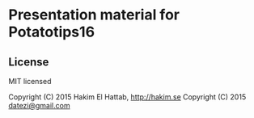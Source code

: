 # Presentation material for Potatotips16

## License

MIT licensed

Copyright (C) 2015 Hakim El Hattab, http://hakim.se
Copyright (C) 2015 datezi@gmail.com
